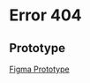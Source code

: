 # Error 404


## Prototype
[Figma Prototype](https://www.figma.com/file/bC0SDySgBZdrJpVFEbp2aQ/Prototype)
